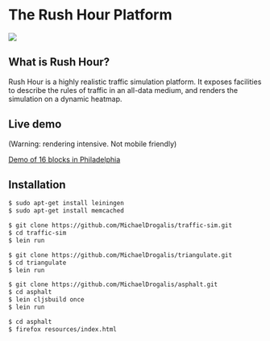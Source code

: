 # The Rush Hour Platform

![](http://i.imgur.com/K5O3BSQ.png?1)

## What is Rush Hour?

Rush Hour is a highly realistic traffic simulation platform. It exposes facilities to describe the
rules of traffic in an all-data medium, and renders the simulation on a dynamic heatmap.

## Live demo

(Warning: rendering intensive. Not mobile friendly)

[Demo of 16 blocks in Philadelphia](http://michaeldrogalis.github.io/rush-hour/rush-hour.html)

## Installation

```bash
$ sudo apt-get install leiningen
$ sudo apt-get install memcached
```

```bash
$ git clone https://github.com/MichaelDrogalis/traffic-sim.git
$ cd traffic-sim
$ lein run
```

```bash
$ git clone https://github.com/MichaelDrogalis/triangulate.git
$ cd triangulate
$ lein run
```

```bash
$ git clone https://github.com/MichaelDrogalis/asphalt.git
$ cd asphalt
$ lein cljsbuild once
$ lein run
```

```bash
$ cd asphalt
$ firefox resources/index.html
```
